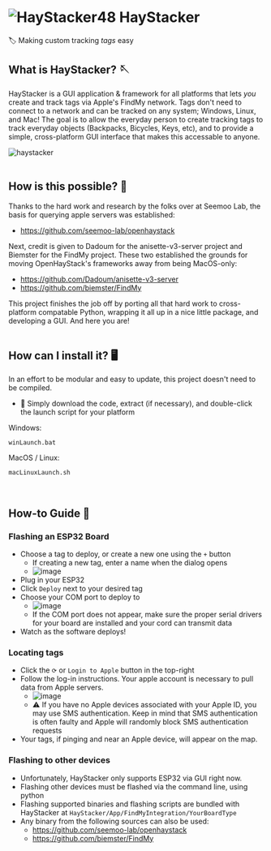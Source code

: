 # ![HayStacker48](https://github.com/user-attachments/assets/928ff259-e1b2-4e8a-a748-22540dbb1f68) HayStacker
🏷️ Making custom tracking _tags_ easy

## What is HayStacker? 🪡
HayStacker is a GUI application & framework for all platforms that lets _you_ create and track tags via Apple's FindMy network.
Tags don't need to connect to a network and can be tracked on any system; Windows, Linux, and Mac!
The goal is to allow the everyday person to create tracking tags to track everyday objects (Backpacks, Bicycles, Keys, etc), and to provide a simple, cross-platform GUI interface that makes this accessable to anyone.

![haystacker](https://github.com/user-attachments/assets/f718a8f9-c6a8-4281-bd3d-0817d9db79b8)  
<br/>

## How is this possible? 💾

Thanks to the hard work and research by the folks over at Seemoo Lab, the basis for querying apple servers was established:
- https://github.com/seemoo-lab/openhaystack

Next, credit is given to Dadoum for the anisette-v3-server project and Biemster for the FindMy project. These two established the grounds for moving OpenHayStack's frameworks away from being MacOS-only:
- https://github.com/Dadoum/anisette-v3-server
- https://github.com/biemster/FindMy

This project finishes the job off by porting all that hard work to cross-platform compatable Python, wrapping it all up in a nice little package, and developing a GUI. And here you are!  
<br/>

## How can I install it? 🖥️

In an effort to be modular and easy to update, this project doesn't need to be compiled.

- 🌟 Simply download the code, extract (if necessary), and double-click the launch script for your platform

Windows:
```
winLaunch.bat
```
  
MacOS / Linux:
```
macLinuxLaunch.sh
```
<br/>

## How-to Guide 🧐

### Flashing an ESP32 Board
- Choose a tag to deploy, or create a new one using the `+` button
  - If creating a new tag, enter a name when the dialog opens
  - ![image](https://github.com/user-attachments/assets/6e3c4109-f441-4c3e-8d74-9fa5cd9d50ef)
- Plug in your ESP32
- Click `Deploy` next to your desired tag
- Choose your COM port to deploy to
  - ![image](https://github.com/user-attachments/assets/3ba92a84-46b9-4610-b6ce-bab5fe2f132f)
  - If the COM port does not appear, make sure the proper serial drivers for your board are installed and your cord can transmit data
- Watch as the software deploys!

### Locating tags
- Click the `⟳` or `Login to Apple` button in the top-right
- Follow the log-in instructions. Your apple account is necessary to pull data from Apple servers.
  - ![image](https://github.com/user-attachments/assets/ec09e736-de21-4e0c-819e-809265dacef2)
  - ⚠️ If you have no Apple devices associated with your Apple ID, you may use SMS authentication. Keep in mind that SMS authentication is often faulty and Apple will randomly block SMS authentication requests
- Your tags, if pinging and near an Apple device, will appear on the map.

### Flashing to other devices
- Unfortunately, HayStacker only supports ESP32 via GUI right now.
- Flashing other devices must be flashed via the command line, using python
- Flashing supported binaries and flashing scripts are bundled with HayStacker at `HayStacker/App/FindMyIntegration/YourBoardType`
- Any binary from the following sources can also be used:
  - https://github.com/seemoo-lab/openhaystack
  - https://github.com/biemster/FindMy
